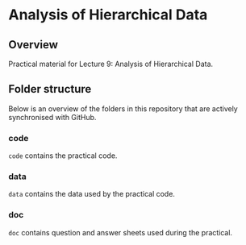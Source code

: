 # Analysis of Hierarchical Data

## Overview

Practical material for Lecture 9: Analysis of Hierarchical Data.

## Folder structure

Below is an overview of the folders in this repository that are actively synchronised with GitHub.

### code

`code` contains the practical code.

### data

`data` contains the data used by the practical code.

### doc

`doc` contains question and answer sheets used during the practical.
